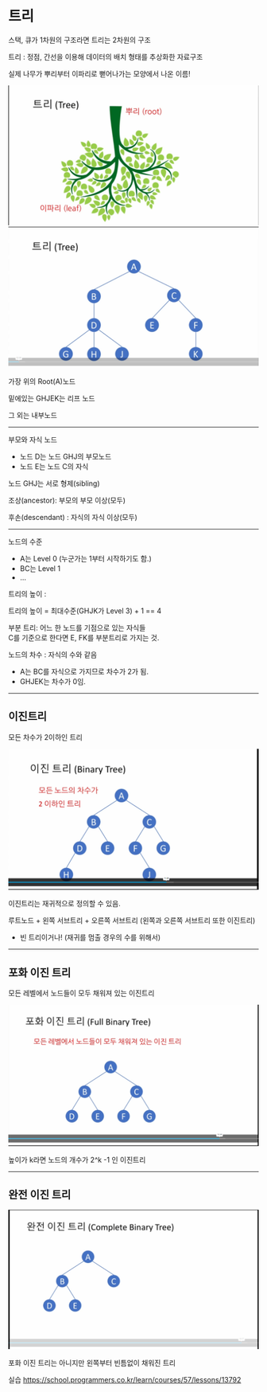 # 트리

스택, 큐가 1차원의 구조라면 트리는 2차원의 구조

트리 : 정점, 간선을 이용해 데이터의 배치 형태를 추상화한 자료구조

실제 나무가 뿌리부터 이파리로 뻗어나가는 모양에서 나온 이름!

<img src="./자료/17강/트리.png">
<img src="./자료/17강/컴퓨터 트리.png">

가장 위의 Root(A)노드

밑에있는 GHJEK는 리프 노드

그 외는 내부노드

---

부모와 자식 노드

- 노드 D는 노드 GHJ의 부모노드
- 노드 E는 노드 C의 자식

노드 GHJ는 서로 형제(sibling)

조상(ancestor): 부모의 부모 이상(모두)

후손(descendant) : 자식의 자식 이상(모두)

---

노드의 수준

- A는 Level 0 (누군가는 1부터 시작하기도 함.)
- BC는 Level 1
- ...

트리의 높이 :

트리의 높이 = 최대수준(GHJK가 Level 3) + 1 == 4

부분 트리: 어느 한 노드를 기점으로 있는 자식들
<br> C를 기준으로 한다면 E, FK를 부분트리로 가지는 것.

노드의 차수 : 자식의 수와 같음

- A는 BC를 자식으로 가지므로 차수가 2가 됨.
- GHJEK는 차수가 0임.

---

## 이진트리

모든 차수가 2이하인 트리

<img src="./자료/17강/이진 트리.png">

이진트리는 재귀적으로 정의할 수 있음.

루트노드 + 왼쪽 서브트리 + 오른쪽 서브트리
(왼쪽과 오른쪽 서브트리 또한 이진트리)

- 빈 트리이거나! (재귀를 멈출 경우의 수를 위해서)

---

## 포화 이진 트리

모든 레벨에서 노드들이 모두 채워져 있는 이진트리

<img src="./자료/17강/포화 이진 트리.png">

높이가 k라면 노드의 개수가 2^k -1 인 이진트리

---

## 완전 이진 트리

<img src="./자료/17강/완전 이진 트리.png">

포화 이진 트리는 아니지만 왼쪽부터 빈틈없이 채워진 트리

실습
https://school.programmers.co.kr/learn/courses/57/lessons/13792
